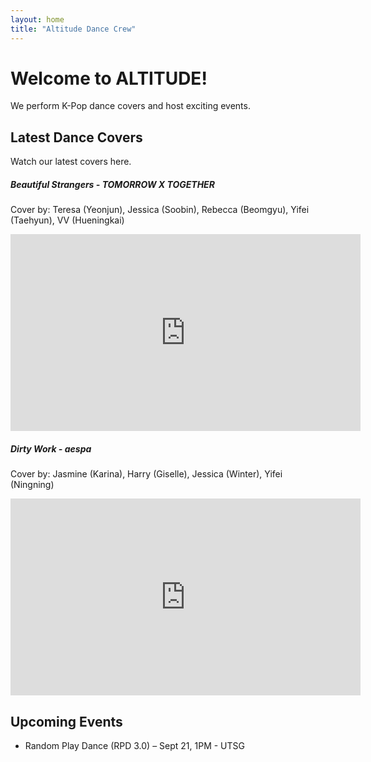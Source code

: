 ```yaml
---
layout: home
title: "Altitude Dance Crew"
---
```


# Welcome to ALTITUDE!

We perform K-Pop dance covers and host exciting events.

## Latest Dance Covers

Watch our latest covers here. 

##### Beautiful Strangers - TOMORROW X TOGETHER

Cover by: Teresa (Yeonjun), Jessica (Soobin), Rebecca (Beomgyu), Yifei (Taehyun), VV (Hueningkai)

<iframe width="560" height="315" src="https://www.youtube.com/embed/bd3Z2BitgmQ" frameborder="0" allowfullscreen></iframe>

##### Dirty Work - aespa

Cover by: Jasmine (Karina), Harry (Giselle), Jessica (Winter), Yifei (Ningning)

<iframe width="560" height="315" src="https://www.youtube.com/embed/plN2OYht_Lc" frameborder="0" allowfullscreen></iframe>

## Upcoming Events

- Random Play Dance (RPD 3.0) – Sept 21, 1PM - UTSG
